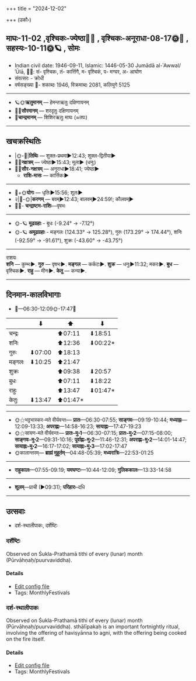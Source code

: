 +++
title = "2024-12-02"

+++
(उकौ॰)
## माघः-11-02  ,वृश्चिकः-ज्येष्ठा🌛🌌  ,  वृश्चिकः-अनूराधा-08-17🌞🌌  ,  सहस्यः-10-11🌞🪐  , सोमः
- Indian civil date: 1946-09-11, Islamic: 1446-05-30 Jumādā al-ʾAwwal/ʾŪlā, 🌌🌞: सं- वृश्चिकः, तं- कार्त्तिगै, म- वृश्चिकं, प- मग्घर, अ- आघोण
- संवत्सरः - क्रोधी
- वर्षसङ्ख्या 🌛- शकाब्दः 1946, विक्रमाब्दः 2081, कलियुगे 5125
___________________
- 🪐🌞**ऋतुमानम्** — हेमन्तऋतुः दक्षिणायनम्
- 🌌🌞**सौरमानम्** — शरदृतुः दक्षिणायनम्
- 🌛**चान्द्रमानम्** — शिशिरऋतुः माघः (≈तपः)
___________________


## खचक्रस्थितिः
- |🌞-🌛|**तिथिः** — शुक्ल-प्रथमा►12:43; शुक्ल-द्वितीया►  
- 🌌🌛**नक्षत्रम्** — ज्येष्ठा►15:43; मूला► (धनुः)  
- 🌌🌞**सौर-नक्षत्रम्** — अनूराधा►18:41; ज्येष्ठा►  
  - **राशि-मासः** — कार्त्तिकः► 
___________________
- 🌛+🌞**योगः** — धृतिः►15:56; शूलः►  
- २|🌛-🌞|**करणम्** — बवम्►12:43; बालवम्►24:59!; कौलवम्►  
- 🌌🌛- **चन्द्राष्टम-राशिः**—वृषभः  
___________________
- 🌞-🪐 **मूढग्रहाः** - बुधः (-9.24° → -7.12°)
- 🌞-🪐 **अमूढग्रहाः** - मङ्गलः (124.33° → 125.28°), गुरुः (173.29° → 174.44°), शनिः (-92.59° → -91.61°), शुक्रः (-43.60° → -43.75°)
___________________
राशयः  
**शनि** — कुम्भः►. **गुरु** — वृषभः►. **मङ्गल** — कर्कटः►. **शुक्र** — धनुः►11:32; मकरः►. **बुध** — वृश्चिकः►. **राहु** — मीनः►. **केतु** — कन्या►. 
___________________


## दिनमान-कालविभागाः
- 🌅—06:30-12:09🌞-17:47🌇  

|      |⬇     |⬆     |⬇     |
|------|-----|-----|------|
|चन्द्रः|     |⬆07:11 |⬇18:51 |
|शनिः   |     |⬆12:36 |⬇00:22*|
|गुरुः  |⬇07:00 |⬆18:13 |     |
|मङ्गलः |⬇10:25 |⬆21:47 |     |
|शुक्रः |     |⬆09:38 |⬇20:57 |
|बुधः   |     |⬆07:11 |⬇18:22 |
|राहुः  |     |⬆13:47 |⬇01:47*|
|केतुः  |⬇13:47 |⬆01:47*|     |
___________________
- 🌞⚝भट्टभास्कर-मते वीर्यवन्तः— **प्रातः**—06:30-07:55; **साङ्गवः**—09:19-10:44; **मध्याह्नः**—12:09-13:33; **अपराह्णः**—14:58-16:23; **सायाह्नः**—17:47-19:23  
- 🌞⚝सायण-मते वीर्यवन्तः— **प्रातः-मु॰1**—06:30-07:15; **प्रातः-मु॰2**—07:15-08:00; **साङ्गवः-मु॰2**—09:31-10:16; **पूर्वाह्णः-मु॰2**—11:46-12:31; **अपराह्णः-मु॰2**—14:01-14:47; **सायाह्नः-मु॰2**—16:17-17:02; **सायाह्नः-मु॰3**—17:02-17:47  
- 🌞कालान्तरम्— **ब्राह्मं मुहूर्तम्**—04:48-05:39; **मध्यरात्रिः**—22:53-01:25  
___________________
- **राहुकालः**—07:55-09:19; **यमघण्टः**—10:44-12:09; **गुलिककालः**—13:33-14:58  
___________________
- **शूलम्**—प्राची (►09:31); **परिहारः**–दधि  
___________________

## उत्सवाः
- दर्श-स्थालीपाकः, दर्शेष्टिः
### दर्शेष्टिः



Observed on Śukla-Prathamā tithi of every (lunar) month (Pūrvāhṇaḥ/puurvaviddha).

#### Details
- [Edit config file](https://github.com/jyotisham/adyatithi/blob/master/gRhya/general/description_only/darsheShTiH.toml)
- Tags: MonthlyFestivals


### दर्श-स्थालीपाकः



Observed on Śukla-Prathamā tithi of every (lunar) month (Pūrvāhṇaḥ/puurvaviddha). sthālīpakaḥ is an important fortnightly ritual, involving the offering of haviṣyānna to agni, with the offering being cooked on the fire itself.

#### Details
- [Edit config file](https://github.com/jyotisham/adyatithi/blob/master/gRhya/general/description_only/sthAlIpAkaH_1.toml)
- Tags: MonthlyFestivals


